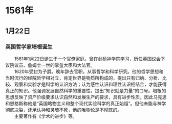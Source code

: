 # 1561年
## 1月22日
### 英国哲学家培根诞生
　　1561年1月22日诞生于一个官僚家庭。曾在剑桥神学院学习，历任英国议会下议院议员、詹姆士一世的掌玺大臣和大法官。<br>　　1620年受封为子爵。晚年辞去官职，从事哲学和科学研究。他的哲学思想和当时流行的经院哲学相对立，肯定世界是物质所构成的，提出只有归纳、分析、比较、观察和实验才是科学的认识方法；认为感性认识和理性认识相结合，才能获得真正的知识。他强调发展自然科学的重要性，提出“知识就是力量”的口号。培根的思想反映了资产阶级要求认识自然和发展生产的要求，具有进步性质，因此马克思和恩格斯称他是“英国略物主义和整个现代实验科学的真正始祖”。但他未能与神学彻底决裂，还承认神和灵魂不死，他的唯物论是不彻底的。<br>　　主要著作有《学术的进步》等。
<comment/>